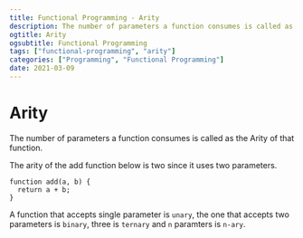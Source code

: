 ```yaml
---
title: Functional Programming - Arity
description: The number of parameters a function consumes is called as the Arity of that function.
ogtitle: Arity
ogsubtitle: Functional Programming
tags: ["functional-programming", "arity"]
categories: ["Programming", "Functional Programming"]
date: 2021-03-09
---
```


# Arity

The number of parameters a function consumes is called as the Arity of that function.

The arity of the add function below is two since it uses two parameters.

```
function add(a, b) {
  return a + b;
}
```

A function that accepts single parameter is `unary`, the one that accepts two parameters is `binary`, three is `ternary` and `n` paramters is `n-ary`.
